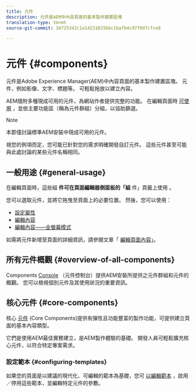 ```yaml
---
title: 元件
description: 元件是AEM中內容頁面的基本製作建置區塊
translation-type: tm+mt
source-git-commit: 16725342c1a14231025bbc1bafb4c97f0d7cfce8

---
```



# 元件 {#components}

元件是Adobe Experience Manager(AEM)中內容頁面的基本製作建置區塊。 元件，例如影像、文字、標題等。 可輕鬆拖放以建立內容。

AEM隨附多種現成可用的元件，為網站作者提供完整的功能。 在編輯頁面時 [可使用](/help/sites-cloud/authoring/fundamentals/editing-content.md) ，並依主要功能區（稱為元件群組）分組，以協助篩選。

>[!NOTE]
>
>本節僅討論標準AEM安裝中現成可用的元件。
>
>視您的例項而定，您可能已針對您的需求明確開發自訂元件。 這些元件甚至可能與此處討論的某些元件名稱相同。

## 一般用途 {#general-usage}

在編輯頁面時，這些組 **件可在頁面編輯器側面板的「組** 件」頁籤上使用 [](/help/sites-cloud/authoring/fundamentals/editing-content.md)。

您可以選取元件，並將它拖曳至頁面上的必要位置。 然後，您可以使用：

* [設定屬性](/help/sites-cloud/authoring/fundamentals/page-properties.md)
* [編輯內容](/help/sites-cloud/authoring/fundamentals/editing-content.md)
* [編輯內容——全螢幕模式](/help/sites-cloud/authoring/fundamentals/editing-content.md#edit-content-full-screen-mode)

如需將元件新增至頁面的詳細資訊，請參閱文章「 [編輯頁面內容」](/help/sites-cloud/authoring/fundamentals/editing-content.md)。

## 所有元件概觀 {#overview-of-all-components}

Components [Console](/help/sites-cloud/authoring/features/components-console.md) （元件控制台）提供AEM安裝所提供之元件群組和元件的概觀。 您可以檢視個別元件及其使用狀況的重要資訊。

## 核心元件 {#core-components}

核心 [元件](https://docs.adobe.com/content/help/en/experience-manager-core-components/using/introduction.html) (Core Components)提供有彈性且功能豐富的製作功能，可提供建立頁面的基本內容類型。

它們是使用AEM最佳實務建立，是AEM製作體驗的基礎。 開發人員可輕鬆擴充核心元件，以符合特定專案需求。

### 設定範本 {#configuring-templates}

如果您的頁面是以建議的現代化、可編輯的範本為基礎，您可 [以編輯範本](/help/sites-cloud/authoring/features/templates.md) ，啟用／停用這些範本，並編輯特定元件的參數。
